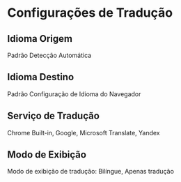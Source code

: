# Configurações de Tradução

## Idioma Origem

Padrão Detecção Automática

## Idioma Destino

Padrão Configuração de Idioma do Navegador

## Serviço de Tradução

Chrome Built-in, Google, Microsoft Translate, Yandex

## Modo de Exibição

Modo de exibição de tradução: Bilíngue, Apenas tradução
